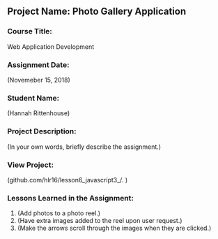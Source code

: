 ## Project Name:  Photo Gallery Application

### Course Title:
Web Application Development

### Assignment Date:  
(Novemeber 15, 2018)

### Student Name:  
(Hannah Rittenhouse)

### Project Description:
(In your own words, briefly describe the assignment.)

### View Project:
(github.com/hlr16/lesson6_javascript3_/. )

### Lessons Learned in the Assignment:
1. (Add photos to a photo reel.)
2. (Have extra images added to the reel upon user request.)
3. (Make the arrows scroll through the images when they are clicked.)

